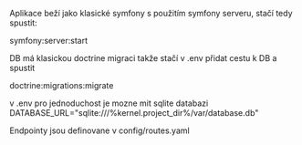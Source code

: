 Aplikace beží jako klasické symfony s použitím symfony serveru, stačí tedy spustit:

symfony:server:start

DB má klasickou doctrine migraci takže stačí v .env přidat cestu k DB a spustit

doctrine:migrations:migrate

v .env pro jednoduchost je mozne mit sqlite databazi
DATABASE_URL="sqlite:///%kernel.project_dir%/var/database.db"

Endpointy jsou definovane v config/routes.yaml